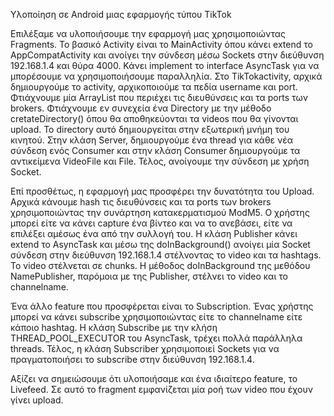 Υλοποίηση σε Android μιας εφαρμογής τύπου TikTok

Επιλέξαμε να υλοποιήσουμε την εφαρμογή μας χρησιμοποιώντας Fragments. Το βασικό
Activity είναι το MainActivity όπου κάνει extend το AppCompatActivity και ανοίγει την
σύνδεση μέσω Sockets στην διεύθυνση 192.168.1.4 και θύρα 4000. Κάνει implement το
interface AsyncTask για να μπορέσουμε να χρησιμοποιήσουμε παραλληλία.
Στο TikTokactivity, αρχικά δημιουργούμε το activity, αρχικοποιούμε τα πεδία username και
port. Φτιάχνουμε μία ArrayList που περιέχει τις διευθύνσεις και τα ports των brokers.
Φτιάχνουμε εν συνεχεία ένα Directory με την μέθοδο cretateDirectory() όπου θα
αποθηκεύονται τα videos που θα γίνονται upload. Το directory αυτό δημιουργείται στην
εξωτερική μνήμη του κινητού. Στην κλάση Server, δημιουργούμε ένα thread για κάθε νέα
σύνδεση ενός Consumer και στην κλάση Consumer δημιουργούμε τα αντικείμενα VideoFile
και File. Τέλος, ανοίγουμε την σύνδεση με χρήση Socket.

Επί προσθέτως, η εφαρμογή μας προσφέρει την δυνατότητα του Upload. Αρχικά κάνουμε
hash τις διευθύνσεις και τα ports των brokers χρησιμοποιώντας την συνάρτηση
κατακερματισμού ModM5. Ο χρήστης μπορεί είτε να κάνει capture ένα βίντεο και να το
ανεβάσει, είτε να επιλέξει αμέσως ένα από την συλλογή του. Η κλάση Publisher κάνει
extend το AsyncTask και μέσω της doInBackground() ανοίγει μία Socket σύνδεση στην
διεύθυνση 192.168.1.4 στέλνοντας το video και τα hashtags. Το video στέλνεται σε chunks.
Η μέθοδος doInBackground της μεθόδου NamePublisher, παρόμοια με της Publisher,
στέλνει το video και το channelname.

Ένα άλλο feature που προσφέρεται είναι το Subscription. Ένας χρήστης μπορεί να κάνει
subscribe χρησιμοποιώντας είτε το channelname είτε κάποιο hashtag. Η κλάση Subscribe με
την κλήση THREAD_POOL_EXECUTOR του AsyncTask, τρέχει πολλά παράλληλα threads.
Τέλος, η κλάση Subscriber χρησιμοποιεί Sockets για να πραγματοποιήσει το subscribe στην
διεύθυνση 192.168.1.4.

Αξίζει να σημειώσουμε ότι υλοποιήσαμε και ένα ιδιαίτερο feature, το Livefeed. Σε αυτό το
fragment εμφανίζεται μία ροή των video που έχουν γίνει upload.